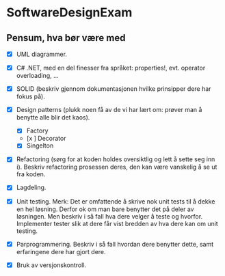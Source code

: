 # SoftwareDesignExam

## Pensum, hva bør være med
- [x] UML diagrammer.
- [x] C# .NET, med en del finesser fra språket: properties!, evt. operator overloading, …
- [x] SOLID (beskriv gjennom dokumentasjonen hvilke prinsipper dere har fokus på).
- [x] Design patterns (plukk noen få av de vi har lært om: prøver man å benytte alle blir det kaos).
  - [x] Factory
  - [x ] Decorator
  - [x] Singelton
- [x] Refactoring (sørg for at koden holdes oversiktlig og lett å sette seg inn i). Beskriv refactoring
  prosessen deres, den kan være vanskelig å se ut fra koden.
- [x] Lagdeling.
- [x] Unit testing. Merk: Det er omfattende å skrive nok unit tests til å dekke en hel løsning.
  Derfor ok om man bare benytter det på deler av løsningen. Men beskriv i så fall hva dere
  velger å teste og hvorfor. Implementer tester slik at dere får vist bredden av hva dere kan
  om unit testing.
- [x] Parprogrammering. Beskriv i så fall hvordan dere benytter dette, samt erfaringene dere har
  gjort dere.
- [x] Bruk av versjonskontroll.

